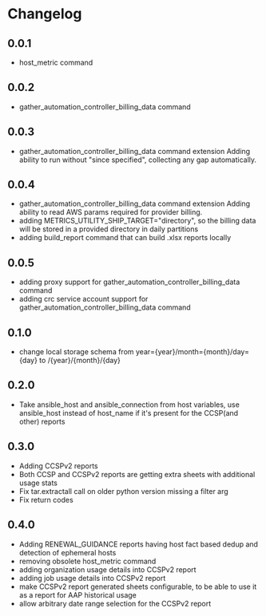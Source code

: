 # Changelog

## 0.0.1

- host_metric command

## 0.0.2

- gather_automation_controller_billing_data command

## 0.0.3

- gather_automation_controller_billing_data command extension
  Adding ability to run without "since specified", collecting any
  gap automatically.

## 0.0.4

- gather_automation_controller_billing_data command extension
  Adding ability to read AWS params required for provider billing.
- adding METRICS_UTILITY_SHIP_TARGET="directory", so the billing data
  will be stored in a provided directory in daily partitions
- adding build_report command that can build .xlsx reports locally

## 0.0.5

- adding proxy support for gather_automation_controller_billing_data command
- adding crc service account support for gather_automation_controller_billing_data command

## 0.1.0

- change local storage schema from year={year}/month={month}/day={day} to /{year}/{month}/{day}

## 0.2.0

- Take ansible_host and ansible_connection from host variables, use ansible_host instead
  of host_name if it's present for the CCSP(and other) reports

## 0.3.0

- Adding CCSPv2 reports
- Both CCSP and CCSPv2 reports are getting extra sheets with additional usage stats
- Fix tar.extractall call on older python version missing a filter arg
- Fix return codes

## 0.4.0
- Adding RENEWAL_GUIDANCE reports having host fact based dedup and detection of ephemeral hosts
- removing obsolete host_metric command
- adding organization usage details into CCSPv2 report
- adding job usage details into CCSPv2 report
- make CCSPv2 report generated sheets configurable, to be able to use it as a report for AAP historical usage
- allow arbitrary date range selection for the CCSPv2 report